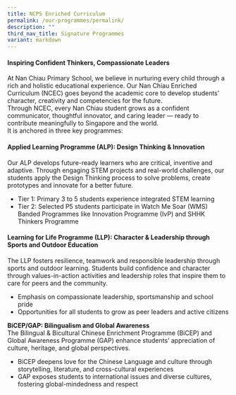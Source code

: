 ```yaml
---
title: NCPS Enriched Curriculum
permalink: /our-programmes/permalink/
description: ""
third_nav_title: Signature Programmes
variant: markdown
---
```

#### Inspiring Confident Thinkers, Compassionate Leaders
At Nan Chiau Primary School, we believe in nurturing every child through a rich and holistic educational experience. Our Nan Chiau Enriched Curriculum (NCEC) goes beyond the academic core to develop students’ character, creativity and competencies for the future.<br>
Through NCEC, every Nan Chiau student grows as a confident communicator, thoughtful innovator, and caring leader — ready to contribute meaningfully to Singapore and the world.<br>
It is anchored in three key programmes:

#### Applied Learning Programme (ALP): **Design Thinking &amp; Innovation**
Our ALP develops future-ready learners who are critical, inventive and adaptive. Through engaging STEM projects and real-world challenges, our students apply the Design Thinking process to solve problems, create prototypes and innovate for a better future.<br>
* Tier 1: Primary 3 to 5 students experience integrated STEM learning
* Tier 2: Selected P5 students participate in Watch Me Soar (WMS) Banded Programmes like Innovation Programme (IvP) and SHHK Thinkers Programme

#### Learning for Life Programme (LLP): **Character &amp; Leadership through Sports and Outdoor Education**
The LLP fosters resilience, teamwork and responsible leadership through sports and outdoor learning. Students build confidence and character through values-in-action activities and leadership roles that inspire them to care for peers and the community.
* Emphasis on compassionate leadership, sportsmanship and school pride
* Opportunities for all students to grow as peer leaders and active citizens

**BiCEP/GAP: Bilingualism and Global Awareness**<br>
The Bilingual &amp; Bicultural Chinese Enrichment Programme (BiCEP) and Global Awareness Programme (GAP) enhance students’ appreciation of culture, heritage, and global perspectives.
* BiCEP deepens love for the Chinese Language and culture through storytelling, literature, and cross-cultural experiences
* GAP exposes students to international issues and diverse cultures, fostering global-mindedness and respect